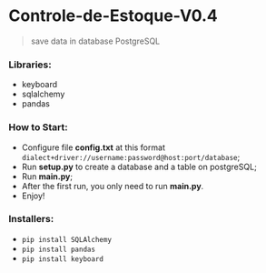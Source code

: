 # Controle-de-Estoque-V0.4
> save data in database PostgreSQL

### Libraries:
- keyboard
- sqlalchemy
- pandas

### How to Start: 
- Configure file **config.txt** at this format `dialect+driver://username:password@host:port/database`;
- Run **setup.py** to create a database and a table on postgreSQL;
- Run **main.py**;
- After the first run, you only need to run **main.py**.
- Enjoy!

### Installers:
- `pip install SQLAlchemy`
- `pip install pandas` 
- `pip install keyboard` 
